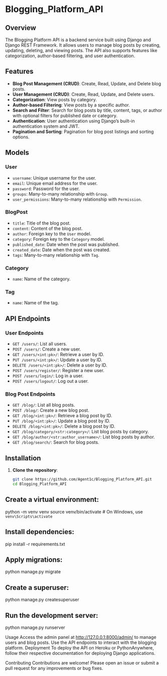 # Blogging_Platform_API

## Overview

The Blogging Platform API is a backend service built using Django and Django REST Framework. It allows users to manage blog posts by creating, updating, deleting, and viewing posts. The API also supports features like categorization, author-based filtering, and user authentication.

## Features

- **Blog Post Management (CRUD)**: Create, Read, Update, and Delete blog posts.
- **User Management (CRUD)**: Create, Read, Update, and Delete users.
- **Categorization**: View posts by category.
- **Author-based Filtering**: View posts by a specific author.
- **Search and Filter**: Search for blog posts by title, content, tags, or author with optional filters for published date or category.
- **Authentication**: User authentication using Django’s built-in authentication system and JWT.
- **Pagination and Sorting**: Pagination for blog post listings and sorting options.

## Models

### User

- `username`: Unique username for the user.
- `email`: Unique email address for the user.
- `password`: Password for the user.
- `groups`: Many-to-many relationship with `Group`.
- `user_permissions`: Many-to-many relationship with `Permission`.

### BlogPost

- `title`: Title of the blog post.
- `content`: Content of the blog post.
- `author`: Foreign key to the `User` model.
- `category`: Foreign key to the `Category` model.
- `published_date`: Date when the post was published.
- `created_date`: Date when the post was created.
- `tags`: Many-to-many relationship with `Tag`.

### Category

- `name`: Name of the category.

### Tag

- `name`: Name of the tag.

## API Endpoints

### User Endpoints

- `GET /users/`: List all users.
- `POST /users/`: Create a new user.
- `GET /users/<int:pk>/`: Retrieve a user by ID.
- `PUT /users/<int:pk>/`: Update a user by ID.
- `DELETE /users/<int:pk>/`: Delete a user by ID.
- `POST /users/register/`: Register a new user.
- `POST /users/login/`: Log in a user.
- `POST /users/logout/`: Log out a user.

### Blog Post Endpoints

- `GET /blog/`: List all blog posts.
- `POST /blog/`: Create a new blog post.
- `GET /blog/<int:pk>/`: Retrieve a blog post by ID.
- `PUT /blog/<int:pk>/`: Update a blog post by ID.
- `DELETE /blog/<int:pk>/`: Delete a blog post by ID.
- `GET /blog/category/<str:category>/`: List blog posts by category.
- `GET /blog/author/<str:author_username>/`: List blog posts by author.
- `GET /blog/search/`: Search for blog posts.

## Installation

1. **Clone the repository**:
   ```sh
   git clone https://github.com/Agent1c/Blogging_Platform_API.git
   cd Blogging_Platform_API

## Create a virtual environment:
python -m venv venv
source venv/bin/activate  # On Windows, use `venv\Scripts\activate`

## Install dependencies:
pip install -r requirements.txt

## Apply migrations:
python manage.py migrate

## Create a superuser:
python manage.py createsuperuser

## Run the development server:
python manage.py runserver

Usage
Access the admin panel at http://127.0.0.1:8000/admin/ to manage users and blog posts.
Use the API endpoints to interact with the blogging platform.
Deployment
To deploy the API on Heroku or PythonAnywhere, follow their respective documentation for deploying Django applications.

Contributing
Contributions are welcome! Please open an issue or submit a pull request for any improvements or bug fixes.